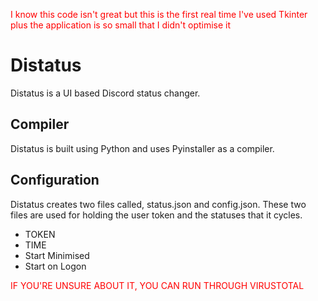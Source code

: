 <span style="color: red;">I know this code isn't great but this is the first real time I've used Tkinter plus the application is so small that I didn't optimise it</span>

# Distatus
Distatus is a UI based Discord status changer.

## Compiler
Distatus is built using Python and uses Pyinstaller as a compiler.

## Configuration
Distatus creates two files called, status.json and config.json. These two files are used for holding the user token and the statuses that it cycles.

- TOKEN
- TIME
- Start Minimised
- Start on Logon

<span style="color: red;">IF YOU'RE UNSURE ABOUT IT, YOU CAN RUN THROUGH VIRUSTOTAL</span>
